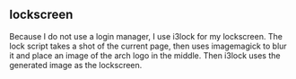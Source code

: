 ## lockscreen

Because I do not use a login manager, I use i3lock for my lockscreen. The lock script takes a shot of the current page, then uses imagemagick to blur it and place an image of the arch logo in the middle. Then i3lock uses the generated image as the lockscreen.
